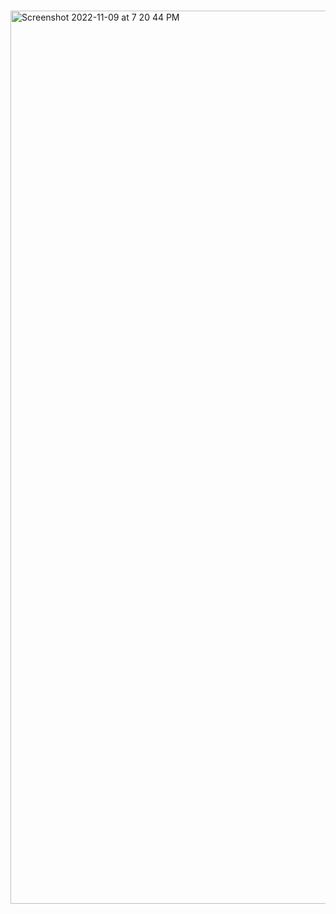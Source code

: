 
<h1 align="center"><App Name: Somali Dishes></h1>
<p align="center"><Top 6 famous somali dishes></p>

<img width="1429" alt="Screenshot 2022-11-09 at 7 20 44 PM" src="https://user-images.githubusercontent.com/112597161/200979023-294b0c44-b3d3-4e00-be78-9f7aeb7cf85a.png">
